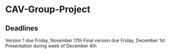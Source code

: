 # CAV-Group-Project

## Deadlines
Version 1 due Friday, November 17th
Final version due Friday, December 1st
Presentation during week of December 4th
